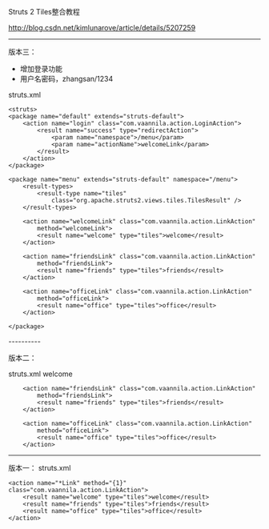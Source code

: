 

Struts 2 Tiles整合教程

http://blog.csdn.net/kimlunarove/article/details/5207259

----------

版本三：

- 增加登录功能
- 用户名密码，zhangsan/1234


struts.xml

    <struts>
    <package name="default" extends="struts-default">
        <action name="login" class="com.vaannila.action.LoginAction">
            <result name="success" type="redirectAction">
                <param name="namespace">/menu</param>
                <param name="actionName">welcomeLink</param>
            </result>
        </action>
    </package>

    <package name="menu" extends="struts-default" namespace="/menu">
        <result-types>
            <result-type name="tiles"
                class="org.apache.struts2.views.tiles.TilesResult" />
        </result-types>

        <action name="welcomeLink" class="com.vaannila.action.LinkAction"
            method="welcomeLink">
            <result name="welcome" type="tiles">welcome</result>
        </action>

        <action name="friendsLink" class="com.vaannila.action.LinkAction"
            method="friendsLink">
            <result name="friends" type="tiles">friends</result>
        </action>

        <action name="officeLink" class="com.vaannila.action.LinkAction"
            method="officeLink">
            <result name="office" type="tiles">office</result>
        </action>

    </package>
</struts>
----------

版本二：

struts.xml
        <action name="welcomeLink" class="com.vaannila.action.LinkAction"
            method="welcomeLink">
            <result name="welcome" type="tiles">welcome</result>
        </action>

        <action name="friendsLink" class="com.vaannila.action.LinkAction"
            method="friendsLink">
            <result name="friends" type="tiles">friends</result>
        </action>

        <action name="officeLink" class="com.vaannila.action.LinkAction"
            method="officeLink">
            <result name="office" type="tiles">office</result>
        </action>


----------

版本一：
struts.xml

    <action name="*Link" method="{1}" class="com.vaannila.action.LinkAction">
		<result name="welcome" type="tiles">welcome</result>
		<result name="friends" type="tiles">friends</result>
		<result name="office" type="tiles">office</result>
	</action>